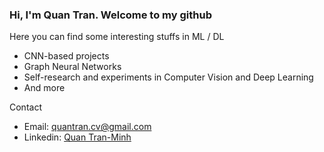 ### Hi, I'm Quan Tran. Welcome to my github

Here you can find some interesting stuffs in ML / DL
- CNN-based projects
- Graph Neural Networks
- Self-research and experiments in Computer Vision and Deep Learning
- And more

Contact
- Email: quantran.cv@gmail.com
- Linkedin: [Quan Tran-Minh](https://www.linkedin.com/in/tranminhquan1201/)


<!--
**tranminhquan/tranminhquan** is a ✨ _special_ ✨ repository because its `README.md` (this file) appears on your GitHub profile.

Here are some ideas to get you started:

- 🔭 I’m currently working on ...
- 🌱 I’m currently learning ...
- 👯 I’m looking to collaborate on ...
- 🤔 I’m looking for help with ...
- 💬 Ask me about ...
- 📫 How to reach me: ...
- 😄 Pronouns: ...
- ⚡ Fun fact: ...
-->
